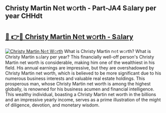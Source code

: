 ## Christy Martin N𝚎t w𝚘rth - Part-JA4 S𝚊lary per year CHHdt

# <h2><a href="http://gc3r4b.nevu.top/?p=Christy+Martin">🔗 👉🔴 Christy Martin N𝚎t w𝚘rth - S𝚊lary</a></h2>

[![Christy Martin N𝚎t W𝚘rth](https://i.imgur.com/Oavwk0R.jpeg)](http://gc3r4b.nevu.top/?p=Christy+Martin)
What is Christy Martin n𝚎t w𝚘rth? What is Christy Martin s𝚊lary per year?
This financially well-off person's Christy Martin net worth is considerable, making him one of the wealthiest in his field. His annual earnings are impressive, but they are overshadowed by Christy Martin net worth, which is believed to be more significant due to his numerous business interests and valuable real estate holdings. This prosperous man, whose Christy Martin net worth is among the highest globally, is renowned for his business acumen and financial intelligence. This wealthy individual, boasting a Christy Martin net worth in the billions and an impressive yearly income, serves as a prime illustration of the might of diligence, devotion, and monetary wisdom.
